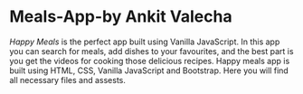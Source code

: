 # Meals-App-by Ankit Valecha
*Happy Meals* is the perfect app built using Vanilla JavaScript.
In this app you can search for meals, add dishes to your favourites, and the best part is you get the videos for cooking those delicious recipes.
Happy meals app is built using HTML, CSS, Vanilla JavaScript and Bootstrap.
Here you will find all necessary files and assests.
